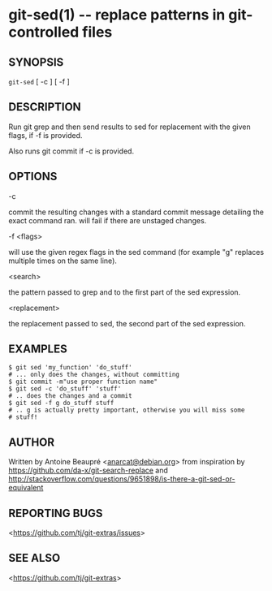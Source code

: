 git-sed(1) -- replace patterns in git-controlled files
======================================================

## SYNOPSIS

`git-sed` [ -c ] [ -f <flags> ] <search> <replacement>

## DESCRIPTION

Run git grep and then send results to sed for replacement with the
given flags, if -f is provided.

Also runs git commit if -c is provided.

## OPTIONS

  -c

  commit the resulting changes with a standard commit message
  detailing the exact command ran. will fail if there are unstaged
  changes.

  -f &lt;flags&gt;

  will use the given regex flags in the sed command (for example "g"
  replaces multiple times on the same line).

  &lt;search&gt;

  the pattern passed to grep and to the first part of the sed expression.

  &lt;replacement&gt;

  the replacement passed to sed, the second part of the sed expression.

## EXAMPLES

    $ git sed 'my_function' 'do_stuff'
    # ... only does the changes, without committing
    $ git commit -m"use proper function name"
    $ git sed -c 'do_stuff' 'stuff'
    # .. does the changes and a commit
    $ git sed -f g do_stuff stuff
    # .. g is actually pretty important, otherwise you will miss some
    # stuff!

## AUTHOR

Written by Antoine Beaupré &lt;<anarcat@debian.org>&gt; from
inspiration by https://github.com/da-x/git-search-replace and
http://stackoverflow.com/questions/9651898/is-there-a-git-sed-or-equivalent

## REPORTING BUGS

&lt;<https://github.com/tj/git-extras/issues>&gt;

## SEE ALSO

&lt;<https://github.com/tj/git-extras>&gt;

